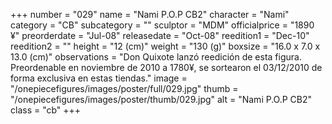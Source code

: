 +++
number = "029"
name = "Nami P.O.P CB2"
character = "Nami"
category = "CB"
subcategory = ""
sculptor = "MDM"
officialprice = "1890 ¥"
preorderdate = "Jul-08"
releasedate = "Oct-08"
reedition1 = "Dec-10"
reedition2 = ""
height = "12 (cm)"
weight = "130 (g)"
boxsize = "16.0 x 7.0 x 13.0 (cm)"
observations = "Don Quixote lanzó reedición de esta figura. Preordenable en noviembre de 2010 a 1780¥, se sortearon el 03/12/2010 de forma exclusiva en estas tiendas."
image = "/onepiecefigures/images/poster/full/029.jpg"
thumb = "/onepiecefigures/images/poster/thumb/029.jpg"
alt = "Nami P.O.P CB2"
class = "cb"
+++
